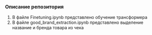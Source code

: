 ### Описание репозитория
1. В файле Finetuning.ipynb представлено обучение трансформера
2. В файле good_brand_extraction.ipynb представлено выделение название и бренда товара из чека
